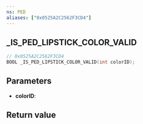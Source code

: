 ```yaml
---
ns: PED
aliases: ["0x0525A2C2562F3CD4"]
---
```

## _IS_PED_LIPSTICK_COLOR_VALID

```c
// 0x0525A2C2562F3CD4
BOOL _IS_PED_LIPSTICK_COLOR_VALID(int colorID);
```


## Parameters
* **colorID**: 

## Return value
